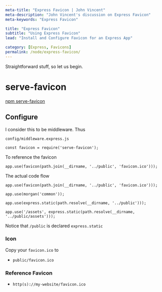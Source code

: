 ```yaml
---
meta-title: "Express Favicon | John Vincent"
meta-description: "John Vincent's discussion on Express Favicon"
meta-keywords: "Express Favicon"

title: "Express Favicon"
subtitle: "Using Express Favicon"
lead: "Install and Configure Favicon for an Express App"

category: [Express, Favicons]
permalink: /node/express-favicon/
---
```


Straightforward stuff, so let us begin.

<!-- end -->

# serve-favicon

[npm serve-favicon](https://www.npmjs.com/package/serve-favicon)

## Configure

I consider this to be middleware. Thus

`config/middleware.express.js`

```
const favicon = require('serve-favicon');
```

To reference the favicon

```
app.use(favicon(path.join(__dirname, '../public', 'favicon.ico')));
```

The actual code flow

```
app.use(favicon(path.join(__dirname, '../public', 'favicon.ico')));

app.use(morgan('common'));

app.use(express.static(path.resolve(__dirname, '../public')));

app.use('/assets', express.static(path.resolve(__dirname, '../public/assets')));
```

Notice that `/public` is declared `express.static`

### Icon

Copy your `favicon.ico` to

* `public/favicon.ico`

### Reference Favicon

* `http(s)://my-website/favicon.ico`


